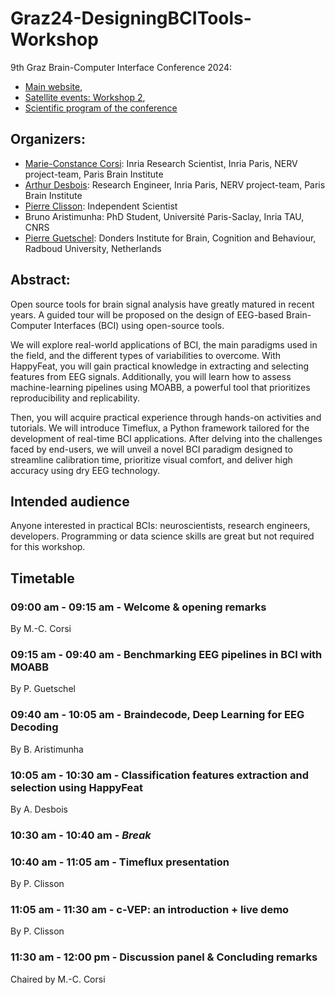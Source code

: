 # Graz24-DesigningBCITools-Workshop

9th Graz Brain-Computer Interface Conference 2024: 
- [Main website](https://www.tugraz.at/institute/ine/graz-bci-conferences/9th-graz-bci-conference-2024),
- [Satellite events: Workshop 2](https://www.tugraz.at/institute/ine/graz-bci-conferences/9th-graz-bci-conference-2024/satellite-events#c602357),
- [Scientific program of the conference](https://www.tugraz.at/fileadmin/user_upload/Institute/INE/BCI_Conference_2024/program.png)

## Organizers:

- [Marie-Constance Corsi](https://marieconstance-corsi.netlify.app/): Inria Research Scientist, Inria Paris, NERV project-team, Paris Brain Institute
- [Arthur Desbois](https://www.linkedin.com/in/arthur-desbois-801a9313a/?originalSubdomain=fr): Research Engineer, Inria Paris, NERV project-team, Paris Brain Institute
- [Pierre Clisson](https://clisson.com/): Independent Scientist
- Bruno Aristimunha: PhD Student, Université Paris-Saclay, Inria TAU, CNRS
- [Pierre Guetschel](https://neurotechlab.socsci.ru.nl/author/pierre-guetschel/): Donders Institute for Brain, Cognition and Behaviour, Radboud University, Netherlands

  
## Abstract:

Open source tools for brain signal analysis have greatly matured in recent years. A guided tour will be proposed on the design of EEG-based Brain-Computer Interfaces (BCI) using open-source tools. 

We will explore real-world applications of BCI, the main paradigms used in the field, and the different types of variabilities to overcome. With HappyFeat, you will gain practical knowledge in extracting and selecting features from EEG signals. Additionally, you will learn how to assess machine-learning pipelines using MOABB, a powerful tool that prioritizes reproducibility and replicability. 

Then, you will acquire practical experience through hands-on activities and tutorials. We will introduce Timeflux, a Python framework tailored for the development of real-time BCI applications. After delving into the challenges faced by end-users, we will unveil a novel BCI paradigm designed to streamline calibration time, prioritize visual comfort, and deliver high accuracy using dry EEG technology.


## Intended audience
Anyone interested in practical BCIs: neuroscientists, research engineers, developers. Programming or data science skills are great but not required for this workshop.

## Timetable
### 09:00 am - 09:15 am - Welcome & opening remarks
By M.-C. Corsi

### 09:15 am - 09:40 am - Benchmarking EEG pipelines in BCI with **MOABB**
By P. Guetschel

### 09:40 am - 10:05 am - **Braindecode**, Deep Learning for EEG Decoding
By B. Aristimunha 

### 10:05 am - 10:30 am - Classification features extraction and selection using **HappyFeat**
By A. Desbois

### 10:30 am - 10:40 am - *Break*

### 10:40 am - 11:05 am - **Timeflux** presentation
By P. Clisson

### 11:05 am - 11:30 am - **c-VEP**: an introduction + live demo 
By P. Clisson

### 11:30 am - 12:00 pm - Discussion panel & Concluding remarks
Chaired by M.-C. Corsi

